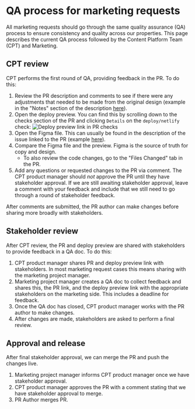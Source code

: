 # QA process for marketing requests

All marketing requests should go through the same quality assurance (QA) process to ensure consistency and quality across our properties. This page describes the current QA process followed by the Content Platform Team (CPT) and Marketing.

## CPT review

CPT performs the first round of QA, providing feedback in the PR. To do this:

1. Review the PR description and comments to see if there were any adjustments that needed to be made from the original design (example in the "Notes" section of the description [here](https://github.com/sourcegraph/about/pull/5204)).
2. Open the deploy preview. You can find this by scrolling down to the checks section of the PR and clicking `Details` on the `deploy/netlify` check:
   ![Deploy preview link in PR checks](https://storage.googleapis.com/sourcegraph-assets/handbook/deploy-preview.png)
3. Open the Figma file. This can usually be found in the description of the issue linked to the PR (example [here](https://github.com/sourcegraph/about/issues/5172)).
4. Compare the Figma file and the preview. Figma is the source of truth for copy and design.
   - To also review the code changes, go to the "Files Changed" tab in the PR.
5. Add any questions or requested changes to the PR via comment. The CPT product manager should _not_ approve the PR until they have stakeholder approval. If we are still awaiting stakeholder approval, leave a comment with your feedback and include that we still need to go through a round of stakeholder feedback.

After comments are submitted, the PR author can make changes before sharing more broadly with stakeholders.

## Stakeholder review

After CPT review, the PR and deploy preview are shared with stakeholders to provide feedback in a QA doc. To do this:

1. CPT product manager shares PR and deploy preview link with stakeholders. In most marketing request cases this means sharing with the marketing project manager.
2. Marketing project manager creates a QA doc to collect feedback and shares this, the PR link, and the deploy preview link with the appropriate stakeholders on the marketing side. This includes a deadline for feedback.
3. Once the QA doc has closed, CPT product manager works with the PR author to make changes.
4. After changes are made, stakeholders are asked to perform a final review.

## Approval and release

After final stakeholder approval, we can merge the PR and push the changes live.

1. Marketing project manager informs CPT product manager once we have stakeholder approval.
2. CPT product manager approves the PR with a comment stating that we have stakeholder approval to merge.
3. PR Author merges PR.
